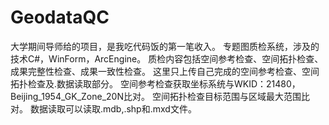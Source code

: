 # GeodataQC
大学期间导师给的项目，是我吃代码饭的第一笔收入。
专题图质检系统，涉及的技术C#，WinForm，ArcEngine。
质检内容包括空间参考检查、空间拓扑检查、成果完整性检查、成果一致性检查。
这里只上传自己完成的空间参考检查、空间拓扑检查及.数据读取部分。
空间参考检查获取坐标系统与WKID：21480， Beijing_1954_GK_Zone_20N比对。
空间拓扑检查目标范围与区域最大范围比对。
数据读取可以读取.mdb,.shp和.mxd文件。
